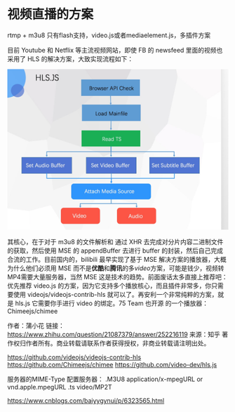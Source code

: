 # 视频直播的方案

rtmp + m3u8 只有flash支持，video.js或者mediaelement.js，多插件方案


目前 Youtube 和 Netflix 等主流视频网站，即使 FB 的 newsfeed 里面的视频也采用了 HLS 的解决方案，大致实现流程如下：

![](video-hls.jpg)

其核心，在于对于 m3u8 的文件解析和 通过 XHR 去完成对分片内容二进制文件的获取，然后使用 MSE 的 appendBuffer 去进行 buffer 的封装，然后自己完成合流的工作。目前国内的，bilibili 最早实现了基于 MSE 解决方案的播放器，大概为什么他们必须用 MSE 而不是**优酷**和**腾讯**的多*video*方案，可能是钱少，视频转MP4需要大量服务器，当然 MSE  这是技术的趋势。前面废话太多直接上推荐吧：优先推荐 video.js 的方案，因为它支持多个播放核心，而且插件非常多，你只需要使用 videojs/videojs-contrib-hls 就可以了。再安利一个非常纯粹的方案，就是 hls.js 它需要你手进行 video 的绑定。75 Team 也开源 的一个播放器：Chimeejs/chimee

作者：蒲小花
链接：https://www.zhihu.com/question/21087379/answer/252216119
来源：知乎
著作权归作者所有。商业转载请联系作者获得授权，非商业转载请注明出处。

https://github.com/videojs/videojs-contrib-hls
https://github.com/Chimeejs/chimee
https://github.com/video-dev/hls.js

服务器的MIME-Type
配置服务器：
.M3U8   application/x-mpegURL or vnd.apple.mpegURL
.ts     video/MP2T


https://www.cnblogs.com/baiyygynui/p/6323565.html